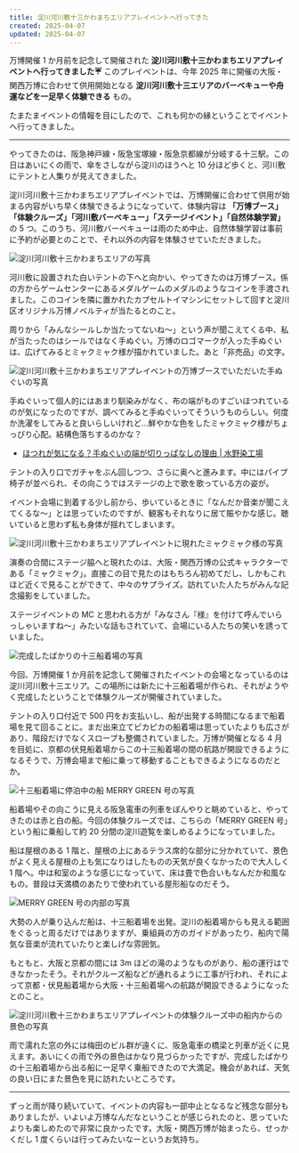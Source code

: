 ```yaml
---
title: 淀川河川敷十三かわまちエリアプレイベントへ行ってきた
created: 2025-04-07
updated: 2025-04-07
---
```


万博開催 1 か月前を記念して開催された **淀川河川敷十三かわまちエリアプレイベントへ行ってきました☔** このプレイベントは、今年 2025 年に開催の大阪・関西万博に合わせて供用開始となる **淀川河川敷十三エリアのバーベキューや舟運などを一足早く体験できる** もの。

たまたまイベントの情報を目にしたので、これも何かの縁ということでイベントへ行ってきました。

---

やってきたのは、阪急神戸線・阪急宝塚線・阪急京都線が分岐する十三駅。この日はあいにくの雨で、傘をさしながら淀川のほうへと 10 分ほど歩くと、河川敷にテントと人集りが見えてきました。

淀川河川敷十三かわまちエリアプレイベントでは、万博開催に合わせて供用が始まる内容がいち早く体験できるようになっていて、体験内容は **「万博ブース」「体験クルーズ」「河川敷バーベキュー」「ステージイベント」「自然体験学習」** の 5 つ。このうち、河川敷バーベキューは雨のため中止、自然体験学習は事前に予約が必要とのことで、それ以外の内容を体験させていただきました。

![淀川河川敷十三かわまちエリアの写真](45ff0c48-4cf5-4602-04e4-03ce26186800)

河川敷に設置された白いテントの下へと向かい、やってきたのは万博ブース。係の方からゲームセンターにあるメダルゲームのメダルのようなコインを手渡されました。このコインを隣に置かれたカプセルトイマシンにセットして回すと淀川区オリジナル万博ノベルティが当たるとのこと。

周りから「みんなシールしか当たってないね～」という声が聞こえてくる中、私が当たったのはシールではなく手ぬぐい。万博のロゴマークが入った手ぬぐいは、広げてみるとミャクミャク様が描かれていました。あと「非売品」の文字。

![淀川河川敷十三かわまちエリアプレイベントの万博ブースでいただいた手ぬぐいの写真](d0602439-1313-42f5-f66a-8a5537d6a800)

手ぬぐいって個人的にはあまり馴染みがなく、布の端がものすごいほつれているのが気になったのですが、調べてみると手ぬぐいってそういうものらしい。何度か洗濯をしてみると良いらしいけれど…鮮やかな色をしたミャクミャク様がちょっぴり心配。結構色落ちするのかな？

- [ほつれが気になる？手ぬぐいの端が切りっぱなしの理由 | 水野染工場](https://www.hanten.jp/column/tenugui/tenugui13)

テントの入り口でガチャをぶん回しつつ、さらに奥へと進みます。中にはパイプ椅子が並べられ、その向こうではステージの上で歌を歌っている方の姿が。

イベント会場に到着する少し前から、歩いているときに「なんだか音楽が聞こえてくるな～」とは思っていたのですが、観客もそれなりに居て賑やかな感じ。聴いていると思わず私も身体が揺れてしまいます。

![淀川河川敷十三かわまちエリアプレイベントに現れたミャクミャク様の写真](130694f7-28ab-4081-fb57-28f83bd4ea00)

演奏の合間にステージ脇へと現れたのは、大阪・関西万博の公式キャラクターである「ミャクミャク」。直接この目で見たのはもちろん初めてだし、しかもこれほど近くで見ることができて、中々のサプライズ。訪れていた人たちがみんな記念撮影をしていました。

ステージイベントの MC と思われる方が「みなさん『様』を付けて呼んでいらっしゃいますね～」みたいな話もされていて、会場にいる人たちの笑いを誘っていました。

![完成したばかりの十三船着場の写真](ff30740d-4be7-44e4-6525-8c44c2395000)

今回、万博開催 1 か月前を記念して開催されたイベントの会場となっているのは淀川河川敷十三エリア。この場所には新たに十三船着場が作られ、それがようやく完成したということで体験クルーズが開催されていました。

テントの入り口付近で 500 円をお支払いし、船が出発する時間になるまで船着場を見て回ることに。まだ出来立てピカピカの船着場は思っていたよりも広さがあり、階段だけでなくスロープも整備されていました。万博が開催となる 4 月を目処に、京都の伏見船着場からこの十三船着場の間の航路が開設できるようになるそうで、万博会場まで船に乗って移動することもできるようになるのだとか。

![十三船着場に停泊中の船 MERRY GREEN 号の写真](9bcedbec-68dc-4800-2856-5953d4e56500)

船着場やその向こうに見える阪急電車の列車をぼんやりと眺めていると、やってきたのは赤と白の船。今回の体験クルーズでは、こちらの「MERRY GREEN 号」という船に乗船して約 20 分間の淀川遊覧を楽しめるようになっていました。

船は屋根のある 1 階と、屋根の上にあるテラス席的な部分に分かれていて、景色がよく見える屋根の上も気になりはしたものの天気が良くなかったので大人しく 1 階へ。中は和室のような感じになっていて、床は畳で色合いもなんだか和風なもの。普段は天満橋のあたりで使われている屋形船なのだそう。

![MERRY GREEN 号の内部の写真](5f42a443-9ba4-4ff6-e4ec-766050035400)

大勢の人が乗り込んだ船は、十三船着場を出発。淀川の船着場からも見える範囲をぐるっと周るだけではありますが、乗組員の方のガイドがあったり、船内で陽気な音楽が流れていたりと楽しげな雰囲気。

もともと、大阪と京都の間には 3m ほどの滝のようなものがあり、船の運行はできなかったそう。それがクルーズ船などが通れるように工事が行われ、それによって京都・伏見船着場から大阪・十三船着場への航路が開設できるようになったとのこと。

![淀川河川敷十三かわまちエリアプレイベントの体験クルーズ中の船内からの景色の写真](c00d0131-558b-4b1a-463d-7fd080729a00)

雨で濡れた窓の外には梅田のビル群が遠くに、阪急電車の橋梁と列車が近くに見えます。あいにくの雨で外の景色はかなり見づらかったですが、完成したばかりの十三船着場から出る船に一足早く乗船できたので大満足。機会があれば、天気の良い日にまた景色を見に訪れたいところです。

---

ずっと雨が降り続いていて、イベントの内容も一部中止となるなど残念な部分もありましたが、いよいよ万博なんだなということが感じられたのと、思っていたよりも楽しめたので非常に良かったです。大阪・関西万博が始まったら、せっかくだし 1 度くらいは行ってみたいなーというお気持ち。
